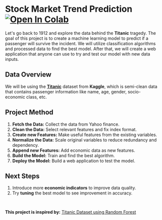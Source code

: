 # Stock Market Trend Prediction &nbsp; [![Open In Colab](https://colab.research.google.com/assets/colab-badge.svg)](https://colab.research.google.com/github/ianjure/titanic-survivor-prediction/blob/master/Titanic_Survivor_Prediction_Notebook.ipynb)
Let's go back to 1912 and explore the data behind the **Titanic** tragedy. The goal of this project is to create a machine learning model to predict if a passenger will survive the incident. We will utilize classification algorithms and processed data to find the best model. After that, we will create a web application that anyone can use to try and test our model with new data inputs.

## Data Overview
We will be using the **[Titanic](https://www.kaggle.com/competitions/titanic/data)** dataset from **Kaggle**, which is semi-clean data that contains passenger information like name, age, gender, socio-economic class, etc.

## Project Method
1. **Fetch the Data:** Collect the data from Yahoo finance.
2. **Clean the Data:** Select relevant features and fix index format.
3. **Create new Features:** Make useful features from the existing variables.
4. **Normalize the Data:** Scale original variables to reduce redundancy and dependency.
5. **Append new Features:** Add economic data as new features.
6. **Build the Model:** Train and find the best algorithm.
7. **Deploy the Model:** Build a web application to test the model.

## Next Steps
1. Introduce more **economic indicators** to improve data quality.
2. Try **tuning** the best model to see improvement in accuracy.

<br>

**This project is inspired by:** [Titanic Dataset using Random Forest](https://www.kaggle.com/code/murtadhanajim/80-in-titanic-dataset-using-random-forests/notebook)

